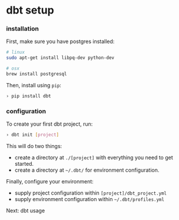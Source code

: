 # dbt setup #

### installation ###

First, make sure you have postgres installed:

```bash
# linux
sudo apt-get install libpq-dev python-dev

# osx
brew install postgresql
```

Then, install using `pip`:

```bash
› pip install dbt
```

### configuration ###

To create your first dbt project, run:
```bash
› dbt init [project]
```
This will do two things:
- create a directory at `./[project]` with everything you need to get started.
- create a directory at `~/.dbt/` for environment configuration.

Finally, configure your environment:
- supply project configuration within `[project]/dbt_project.yml`
- supply environment configuration within `~/.dbt/profiles.yml`


Next: dbt usage
